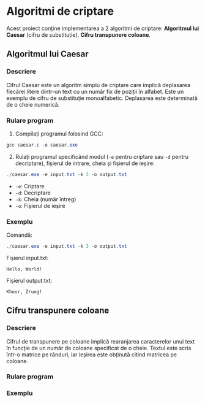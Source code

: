 # Algoritmi de criptare

Acest proiect conține implementarea a 2 algoritmi de criptare: **Algoritmul lui Caesar** (cifru de substituție), **Cifru transpunere coloane**.

## Algoritmul lui Caesar

### Descriere

Cifrul Caesar este un algoritm simplu de criptare care implică deplasarea fiecărei litere dintr-un text cu un număr fix de poziții în alfabet. Este un exemplu de cifru de substituție monoalfabetic. Deplasarea este determinată de o cheie numerică.

### Rulare program

1. Compilați programul folosind GCC:
```powershell
gcc caesar.c -o caesar.exe
```
2. Rulați programul specificând modul (`-e` pentru criptare sau `-d` pentru decriptare), fișierul de intrare, cheia și fișierul de ieșire:
```powershell
./caesar.exe -e input.txt -k 3 -o output.txt
```
- `-e`: Criptare
- `-d`: Decriptare
- `-k`: Cheia (număr întreg)
- `-o`: Fișierul de ieșire

### Exemplu

Comandă:
```powershell
./caesar.exe -e input.txt -k 3 -o output.txt
```
Fișierul input.txt:
```
Hello, World!
```
Fișierul output.txt:
```
Khoor, Zruog!
```

## Cifru transpunere coloane

### Descriere

Cifrul de transpunere pe coloane implică rearanjarea caracterelor unui text în funcție de un număr de coloane specificat de o cheie. Textul este scris într-o matrice pe rânduri, iar ieșirea este obținută citind matricea pe coloane.

### Rulare program

### Exemplu
